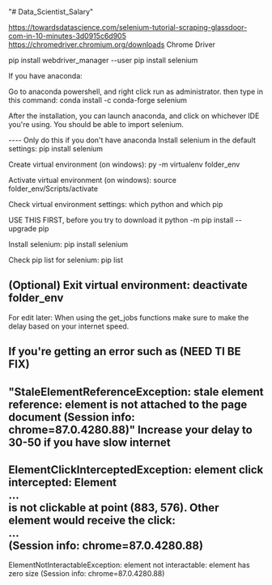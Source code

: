 "# Data_Scientist_Salary" 

https://towardsdatascience.com/selenium-tutorial-scraping-glassdoor-com-in-10-minutes-3d0915c6d905
https://chromedriver.chromium.org/downloads Chrome Driver 

pip install webdriver_manager --user 
pip install selenium

If you have anaconda:

Go to anaconda powershell, and right click run as administrator.
then type in this command:
conda install -c conda-forge selenium

After the installation, you can launch anaconda, and click on whichever IDE you're using. 
You should be able to import selenium. 




---- Only do this if you don't have anaconda 
Install selenium in the default settings: pip install selenium

Create virtual environment (on windows): py -m virtualenv folder_env

Activate virtual environment (on windows): source folder_env/Scripts/activate

Check virtual environment settings: which python and which pip

USE THIS FIRST, before you try to download it 
python -m pip install --upgrade pip

Install selenium: pip install selenium

Check pip list for selenium: pip list

(Optional) Exit virtual environment: deactivate folder_env
----------------------------------------------------------
For edit later:
When using the get_jobs functions make sure to make the delay based on your internet speed.

If you're getting an error such as (NEED TI BE FIX)
----
"StaleElementReferenceException: stale element reference: element is not attached to the page document
  (Session info: chrome=87.0.4280.88)"
Increase your delay to 30-50 if you have slow internet
----
ElementClickInterceptedException: element click intercepted: Element <div class="tab" data-test="tab" data-tab-type="rating" data-brandviews="MODULE:n=jobs-jobDescription:eid=20642:jlid=3782225961">...</div> is not clickable at point (883, 576). Other element would receive the click: <div id="JDCol" class="noPad">...</div>
  (Session info: chrome=87.0.4280.88)
---
ElementNotInteractableException: element not interactable: element has zero size
  (Session info: chrome=87.0.4280.88)

